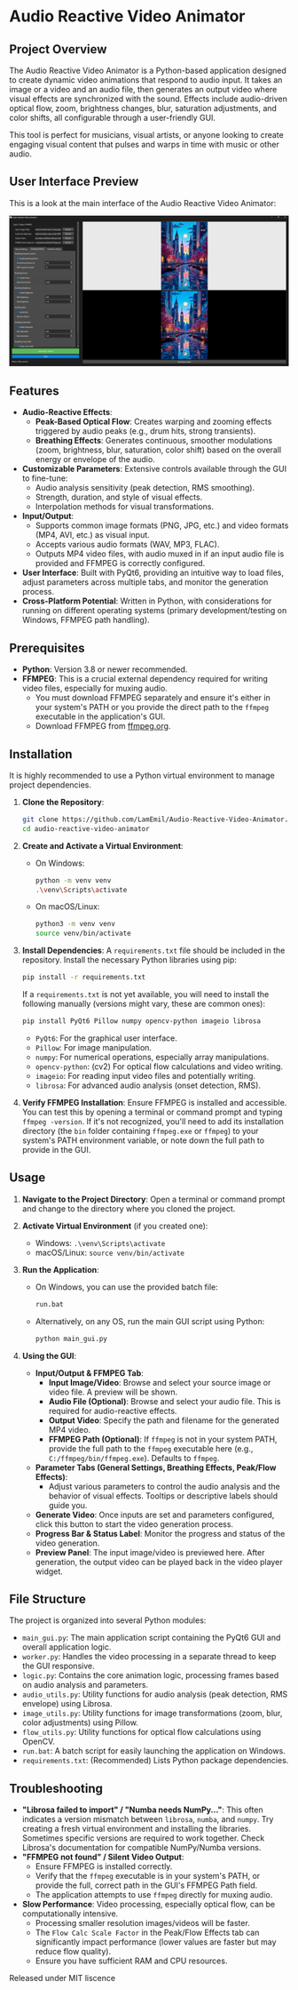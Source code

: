 # Audio Reactive Video Animator

## Project Overview

The Audio Reactive Video Animator is a Python-based application designed to create dynamic video animations that respond to audio input. It takes an image or a video and an audio file, then generates an output video where visual effects are synchronized with the sound. Effects include audio-driven optical flow, zoom, brightness changes, blur, saturation adjustments, and color shifts, all configurable through a user-friendly GUI.

This tool is perfect for musicians, visual artists, or anyone looking to create engaging visual content that pulses and warps in time with music or other audio.

## User Interface Preview

This is a look at the main interface of the Audio Reactive Video Animator:

![Screenshot of the Audio Reactive Video Animator UI](examples/ui_screenshot.png)

## Features

* **Audio-Reactive Effects**:
    * **Peak-Based Optical Flow**: Creates warping and zooming effects triggered by audio peaks (e.g., drum hits, strong transients).
    * **Breathing Effects**: Generates continuous, smoother modulations (zoom, brightness, blur, saturation, color shift) based on the overall energy or envelope of the audio.
* **Customizable Parameters**: Extensive controls available through the GUI to fine-tune:
    * Audio analysis sensitivity (peak detection, RMS smoothing).
    * Strength, duration, and style of visual effects.
    * Interpolation methods for visual transformations.
* **Input/Output**:
    * Supports common image formats (PNG, JPG, etc.) and video formats (MP4, AVI, etc.) as visual input.
    * Accepts various audio formats (WAV, MP3, FLAC).
    * Outputs MP4 video files, with audio muxed in if an input audio file is provided and FFMPEG is correctly configured.
* **User Interface**: Built with PyQt6, providing an intuitive way to load files, adjust parameters across multiple tabs, and monitor the generation process.
* **Cross-Platform Potential**: Written in Python, with considerations for running on different operating systems (primary development/testing on Windows, FFMPEG path handling).

## Prerequisites

* **Python**: Version 3.8 or newer recommended.
* **FFMPEG**: This is a crucial external dependency required for writing video files, especially for muxing audio.
    * You must download FFMPEG separately and ensure it's either in your system's PATH or you provide the direct path to the `ffmpeg` executable in the application's GUI.
    * Download FFMPEG from [ffmpeg.org](https://ffmpeg.org/download.html).

## Installation

It is highly recommended to use a Python virtual environment to manage project dependencies.

1.  **Clone the Repository**:
    ```bash
    git clone https://github.com/LamEmil/Audio-Reactive-Video-Animator.git
    cd audio-reactive-video-animator
    ```

2.  **Create and Activate a Virtual Environment**:
    * On Windows:
        ```bash
        python -m venv venv
        .\venv\Scripts\activate
        ```
    * On macOS/Linux:
        ```bash
        python3 -m venv venv
        source venv/bin/activate
        ```

3.  **Install Dependencies**:
    A `requirements.txt` file should be included in the repository. Install the necessary Python libraries using pip:
    ```bash
    pip install -r requirements.txt
    ```
    If a `requirements.txt` is not yet available, you will need to install the following manually (versions might vary, these are common ones):
    ```bash
    pip install PyQt6 Pillow numpy opencv-python imageio librosa
    ```
    * `PyQt6`: For the graphical user interface.
    * `Pillow`: For image manipulation.
    * `numpy`: For numerical operations, especially array manipulations.
    * `opencv-python`: (cv2) For optical flow calculations and video writing.
    * `imageio`: For reading input video files and potentially writing.
    * `librosa`: For advanced audio analysis (onset detection, RMS).

4.  **Verify FFMPEG Installation**:
    Ensure FFMPEG is installed and accessible. You can test this by opening a terminal or command prompt and typing `ffmpeg -version`. If it's not recognized, you'll need to add its installation directory (the `bin` folder containing `ffmpeg.exe` or `ffmpeg`) to your system's PATH environment variable, or note down the full path to provide in the GUI.

## Usage

1.  **Navigate to the Project Directory**:
    Open a terminal or command prompt and change to the directory where you cloned the project.

2.  **Activate Virtual Environment** (if you created one):
    * Windows: `.\venv\Scripts\activate`
    * macOS/Linux: `source venv/bin/activate`

3.  **Run the Application**:
    * On Windows, you can use the provided batch file:
        ```bash
        run.bat
        ```
    * Alternatively, on any OS, run the main GUI script using Python:
        ```bash
        python main_gui.py
        ```

4.  **Using the GUI**:
    * **Input/Output & FFMPEG Tab**:
        * **Input Image/Video**: Browse and select your source image or video file. A preview will be shown.
        * **Audio File (Optional)**: Browse and select your audio file. This is required for audio-reactive effects.
        * **Output Video**: Specify the path and filename for the generated MP4 video.
        * **FFMPEG Path (Optional)**: If `ffmpeg` is not in your system PATH, provide the full path to the `ffmpeg` executable here (e.g., `C:/ffmpeg/bin/ffmpeg.exe`). Defaults to `ffmpeg`.
    * **Parameter Tabs (General Settings, Breathing Effects, Peak/Flow Effects)**:
        * Adjust various parameters to control the audio analysis and the behavior of visual effects. Tooltips or descriptive labels should guide you.
    * **Generate Video**: Once inputs are set and parameters configured, click this button to start the video generation process.
    * **Progress Bar & Status Label**: Monitor the progress and status of the video generation.
    * **Preview Panel**: The input image/video is previewed here. After generation, the output video can be played back in the video player widget.

## File Structure

The project is organized into several Python modules:

* `main_gui.py`: The main application script containing the PyQt6 GUI and overall application logic.
* `worker.py`: Handles the video processing in a separate thread to keep the GUI responsive.
* `logic.py`: Contains the core animation logic, processing frames based on audio analysis and parameters.
* `audio_utils.py`: Utility functions for audio analysis (peak detection, RMS envelope) using Librosa.
* `image_utils.py`: Utility functions for image transformations (zoom, blur, color adjustments) using Pillow.
* `flow_utils.py`: Utility functions for optical flow calculations using OpenCV.
* `run.bat`: A batch script for easily launching the application on Windows.
* `requirements.txt`: (Recommended) Lists Python package dependencies.

## Troubleshooting

* **"Librosa failed to import" / "Numba needs NumPy..."**: This often indicates a version mismatch between `librosa`, `numba`, and `numpy`. Try creating a fresh virtual environment and installing the libraries. Sometimes specific versions are required to work together. Check Librosa's documentation for compatible NumPy/Numba versions.
* **"FFMPEG not found" / Silent Video Output**:
    * Ensure FFMPEG is installed correctly.
    * Verify that the `ffmpeg` executable is in your system's PATH, or provide the full, correct path in the GUI's FFMPEG Path field.
    * The application attempts to use `ffmpeg` directly for muxing audio.
* **Slow Performance**: Video processing, especially optical flow, can be computationally intensive.
    * Processing smaller resolution images/videos will be faster.
    * The `Flow Calc Scale Factor` in the Peak/Flow Effects tab can significantly impact performance (lower values are faster but may reduce flow quality).
    * Ensure you have sufficient RAM and CPU resources.


Released under MIT liscence
